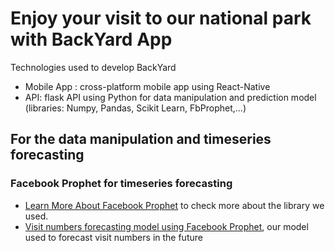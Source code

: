 Enjoy your visit to our national park with BackYard App
=======================================================

Technologies used to develop BackYard
* Mobile App : cross-platform mobile app using React-Native
* API: flask API using Python for data manipulation and prediction model (libraries: Numpy, Pandas, Scikit Learn, FbProphet,...)

## For the data manipulation and timeseries forecasting
### Facebook Prophet for timeseries forecasting
* [Learn More About Facebook Prophet](https://facebook.github.io/prophet/docs/quick_start.html) to check more about the library we used.
* [Visit numbers forecasting model using Facebook Prophet](https://colab.research.google.com/drive/1ppp7FYy46-UzvcxyN6pv2gxM9PK14Vv0#scrollTo=nAI77jbiKh_O), our model used to forecast visit numbers in the future

